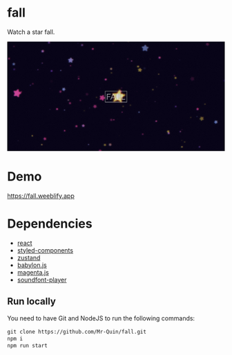 # fall
Watch a star fall.

![alt text](./img/sample.png "Title Screenshot")


# Demo
https://fall.weeblify.app


# Dependencies
* [react](https://reactjs.org/)
* [styled-components](https://styled-components.com/)
* [zustand](https://github.com/pmndrs/zustand)
* [babylon.js](https://www.babylonjs.com/)
* [magenta.js](https://github.com/magenta/magenta-js)
* [soundfont-player](https://github.com/danigb/soundfont-player)


## Run locally
You need to have Git and NodeJS to run the following commands:

    git clone https://github.com/Mr-Quin/fall.git
    npm i
    npm run start
